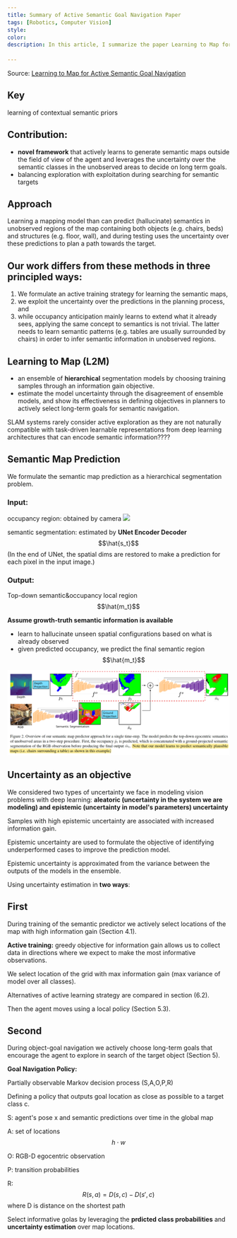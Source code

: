 ```yaml
---
title: Summary of Active Semantic Goal Navigation Paper
tags: [Robotics, Computer Vision]
style: 
color: 
description: In this article, I summarize the paper Learning to Map for Active Semantic Goal Navigation

---
```


Source: [Learning to Map for Active Semantic Goal Navigation](https://arxiv.org/pdf/2106.15648.pdf)

## Key

learning of contextual semantic priors

## Contribution:

- **novel framework** that actively learns to generate semantic maps outside the field of view of the agent and leverages the uncertainty over the semantic classes in the unobserved areas to decide on long term goals.
- balancing exploration with exploitation during searching for semantic targets

## Approach

Learning a mapping model than can predict (hallucinate) semantics in unobserved regions of the map containing both objects (e.g. chairs, beds) and structures (e.g. floor, wall), and during testing uses the uncertainty over these predictions to plan a path towards the target.

## Our work differs from these methods in three principled ways: 

1) We formulate an active training strategy for learning the semantic maps, 
1) we exploit the uncertainty over the predictions in the planning process, and 
1) while occupancy anticipation mainly learns to extend what it already sees, applying the same concept to semantics is not trivial. The latter needs to learn semantic patterns (e.g. tables are usually surrounded by chairs) in order to infer semantic information in unobserved regions.

## Learning to Map (L2M)

- an ensemble of **hierarchical** segmentation models by choosing training samples through an information gain objective.
- estimate the model uncertainty through the disagreement of ensemble models, and show its effectiveness in defining objectives in planners to actively select long-term goals for semantic navigation.

SLAM systems rarely consider active exploration as they are not naturally compatible with task-driven learnable representations from deep learning architectures that can encode semantic information????

## Semantic Map Prediction

We formulate the semantic map prediction as a hierarchical segmentation problem.

### Input:

occupancy region: obtained by camera <img src="https://latex.codecogs.com/gif.latex?p_t"/> 

semantic segmentation: estimated by **UNet Encoder Decoder** $$\hat{s_t}$$ (In the end of UNet, the spatial dims are restored to make a prediction for each pixel in the input image.)

### Output:

Top-down semantic&occupancy local region $$\hat{m_t}$$

**Assume growth-truth semantic information is available**

- learn to hallucinate unseen spatial configurations based on what is already observed
- given predicted occupancy, we predict the final semantic region $$\hat{m_t}$$

<img src="https://raw.githubusercontent.com/Siming-He/siming-he.github.io/master/assets/post/2021-10-3-learning-map-for-active-semantic-goal-nav/learning-map-for-active-semantic-goal-nav.png" style="zoom:50%;" />

## Uncertainty as an objective

We considered two types of uncertainty we face in modeling vision problems with deep learning: **aleatoric (uncertainty in the system we are modeling) and epistemic (uncertainty in model's parameters) uncertainty**

Samples with high epistemic uncertainty are associated with increased information gain.

Epistemic uncertainty are used to formulate the objective of identifying underperformed cases to improve the prediction model.

Epistemic uncertainty is approximated from the variance between the outputs of the models in the ensemble.

Using uncertainty estimation in **two ways**:

## **First**

During training of the semantic predictor we actively select locations of the map with high information gain (Section 4.1). 

**Active training:** greedy objective for information gain allows us to collect data in directions where we expect to make the most informative observations.

We select location of the grid with max information gain (max variance of model over all classes).

Alternatives of active learning strategy are compared in section (6.2).

Then the agent moves using a local policy (Section 5.3).

## Second

During object-goal navigation we actively choose long-term goals that encourage the agent to explore in search of the target object (Section 5). 

**Goal Navigation Policy:** 

Partially observable Markov decision process (S,A,O,P,R)

Defining a policy that outputs goal location as close as possible to a target class c.

S: agent's pose x and semantic predictions over time in the global map

A: set of locations $$h\cdot w$$

O: RGB-D egocentric observation

P: transition probabilities

R: $$R(s,a)=D(s,c)-D(s',c)$$ where D is distance on the shortest path

Select informative golas by leveraging the **prdicted class probabilities** and **uncertainty estimation** over map locations.
